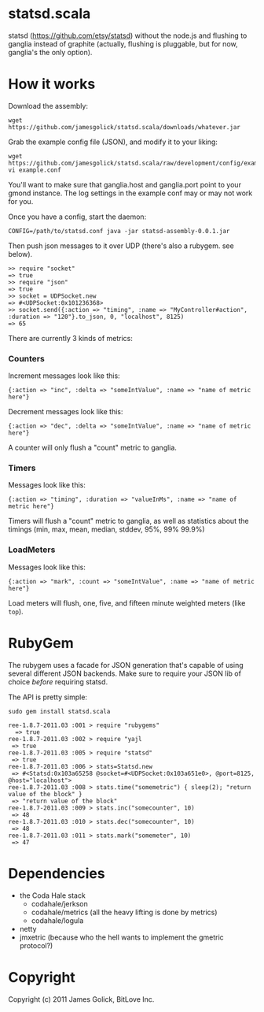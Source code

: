 statsd.scala
============

statsd (https://github.com/etsy/statsd) without the node.js and flushing to ganglia instead of graphite (actually, flushing is pluggable, but for now, ganglia's the only option).

# How it works

Download the assembly:
    
    wget https://github.com/jamesgolick/statsd.scala/downloads/whatever.jar

Grab the example config file (JSON), and modify it to your liking:
    
    wget https://github.com/jamesgolick/statsd.scala/raw/development/config/example.conf
    vi example.conf

You'll want to make sure that ganglia.host and ganglia.port point to your gmond instance. The log settings in the example conf may or may not work for you.

Once you have a config, start the daemon:

    CONFIG=/path/to/statsd.conf java -jar statsd-assembly-0.0.1.jar

Then push json messages to it over UDP (there's also a rubygem. see below).

    >> require "socket"
    => true
    >> require "json"
    => true
    >> socket = UDPSocket.new 
    => #<UDPSocket:0x101236368>
    >> socket.send({:action => "timing", :name => "MyController#action", :duration => "120"}.to_json, 0, "localhost", 8125)
    => 65

There are currently 3 kinds of metrics:

### Counters

Increment messages look like this:

    {:action => "inc", :delta => "someIntValue", :name => "name of metric here"}

Decrement messages look like this:

    {:action => "dec", :delta => "someIntValue", :name => "name of metric here"}

A counter will only flush a "count" metric to ganglia.

### Timers

Messages look like this:

    {:action => "timing", :duration => "valueInMs", :name => "name of metric here"}

Timers will flush a "count" metric to ganglia, as well as statistics about the timings (min, max, mean, median, stddev, 95%, 99% 99.9%)

### LoadMeters

Messages look like this:

    {:action => "mark", :count => "someIntValue", :name => "name of metric here"}

Load meters will flush, one, five, and fifteen minute weighted meters (like `top`).

# RubyGem

The rubygem uses a facade for JSON generation that's capable of using several different JSON backends. Make sure to require your JSON lib of choice _before_ requiring statsd.

The API is pretty simple:

    sudo gem install statsd.scala

    ree-1.8.7-2011.03 :001 > require "rubygems"
      => true 
    ree-1.8.7-2011.03 :002 > require "yajl
     => true 
    ree-1.8.7-2011.03 :005 > require "statsd"
     => true 
    ree-1.8.7-2011.03 :006 > stats=Statsd.new
     => #<Statsd:0x103a65258 @socket=#<UDPSocket:0x103a651e0>, @port=8125, @host="localhost"> 
    ree-1.8.7-2011.03 :008 > stats.time("somemetric") { sleep(2); "return value of the block" }
     => "return value of the block" 
    ree-1.8.7-2011.03 :009 > stats.inc("somecounter", 10)
     => 48 
    ree-1.8.7-2011.03 :010 > stats.dec("somecounter", 10)
     => 48 
    ree-1.8.7-2011.03 :011 > stats.mark("somemeter", 10)
     => 47 

# Dependencies

* the Coda Hale stack
  * codahale/jerkson
  * codahale/metrics (all the heavy lifting is done by metrics)
  * codahale/logula
* netty
* jmxetric (because who the hell wants to implement the gmetric protocol?)

# Copyright

Copyright (c) 2011 James Golick, BitLove Inc.
